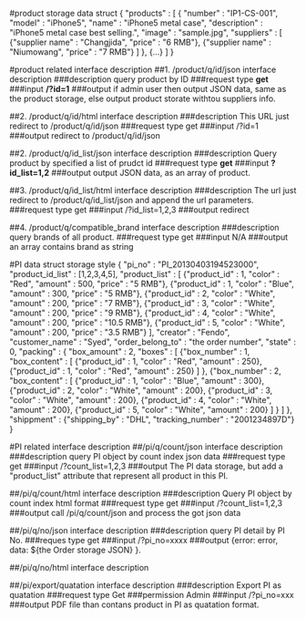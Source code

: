 #product storage data struct
{
    "products" : [
        {
          "number" : "IP1-CS-001",
          "model" : "iPhone5", "name" : "iPhone5 metal case", 
          "description" : "iPhone5 metal case best selling.",
          "image" : "sample.jpg",
          "suppliers" : [
              {"supplier name" : "Changjida", "price" : "6 RMB"},
              {"supplier name" : "Niumowang", "price" : "7 RMB"}
          ]
        },
        {...}
    ]
}

#product related interface description
##1. /product/q/id/json interface description
###description
query product by ID
###request type
**get**
###input
**/?id=1**
###output
if admin user then output JSON data, same as the product storage, else output product storate withtou suppliers info.

##2. /product/q/id/html interface description
###description
This URL just redirect to /product/q/id/json
###request type
get
###input
/?id=1
###output
redirect to /product/q/id/json


##2. /product/q/id_list/json interface description
###description
Query product by specified a list of prudct id
###request type
**get**
###input
**?id_list=1,2**
###output
output JSON data, as an array of product.

##3. /product/q/id_list/html interface description
###description
The url just redirect to /product/q/id_list/json and append the url parameters.
###request type
get
###input
/?id_list=1,2,3
###output
redirect

##4. /product/q/compatible_brand interface description
###description
query brands of all product.
###request type
get
###input
N/A
###output
an array contains brand as string


#PI data struct storage style
{
    "pi_no" : "PI_20130403194523000",
    "product_id_list" : [1,2,3,4,5],
    "product_list" : [
        {"product_id" : 1, "color" : "Red", "amount" : 500, "price" : "5 RMB"},
        {"product_id" : 1, "color" : "Blue", "amount" : 300, "price" : "5 RMB"},
        {"product_id" : 2, "color" : "White", "amount" : 200, "price" : "7 RMB"},
        {"product_id" : 3, "color" : "White", "amount" : 200, "price" : "9 RMB"},
        {"product_id" : 4, "color" : "White", "amount" : 200, "price" : "10.5 RMB"},
        {"product_id" : 5, "color" : "White", "amount" : 200, "price" : "3.5 RMB"}
    ],
    "creator" : "Fendo",
    "customer_name" : "Syed",
    "order_belong_to" : "the order number",
    "state" : 0,
    "packing" : {
        "box_amount" : 2,
        "boxes" : [
            {"box_number" : 1, "box_content" : [
                {"product_id" : 1, "color" : "Red", "amount" : 250},
                {"product_id" : 1, "color" : "Red", "amount" : 250}
            ] },
            {"box_number" : 2, "box_content" : [
                {"product_id" : 1, "color" : "Blue", "amount" : 300},
                {"product_id" : 2, "color" : "White", "amount" : 200},
                {"product_id" : 3, "color" : "White", "amount" : 200},
                {"product_id" : 4, "color" : "White", "amount" : 200},
                {"product_id" : 5, "color" : "White", "amount" : 200}
            ] }
        ]
    },
    "shippment" : {"shipping_by" : "DHL", "tracking_number" : "2001234897D"}
}

#PI related interface description
##/pi/q/count/json interface description
###description
query PI object by count index json data
###request type
get
###input
/?count_list=1,2,3
###output
The PI data storage, but add a "product_list" attribute that represent all product in this PI.

##/pi/q/count/html interface description
###description
Query PI object by count index html format
###request type
get
###input
/?count_list=1,2,3
###output
call /pi/q/count/json and process the got json data

##/pi/q/no/json interface description
###description
query PI detail by PI No.
###reques type
get
###input
/?pi_no=xxxx
###output
{error: error, data: ${the Order storage JSON} }.

##/pi/q/no/html interface description

##/pi/export/quatation interface description
###description
Export PI as quatation
###request type
Get
###permission
Admin
###input
/?pi_no=xxx
###output
PDF file than contans product in PI as quatation format.


